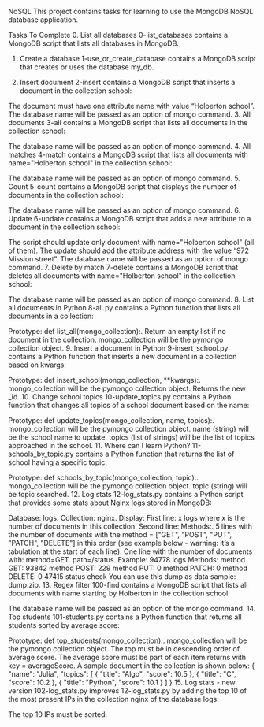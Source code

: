 NoSQL
This project contains tasks for learning to use the MongoDB NoSQL database application.

Tasks To Complete
 0. List all databases
0-list_databases contains a MongoDB script that lists all databases in MongoDB.

 1. Create a database
1-use_or_create_database contains a MongoDB script that creates or uses the database my_db.

 2. Insert document
2-insert contains a MongoDB script that inserts a document in the collection school:

The document must have one attribute name with value “Holberton school”.
The database name will be passed as an option of mongo command.
 3. All documents
3-all contains a MongoDB script that lists all documents in the collection school:

The database name will be passed as an option of mongo command.
 4. All matches
4-match contains a MongoDB script that lists all documents with name="Holberton school" in the collection school:

The database name will be passed as an option of mongo command.
 5. Count
5-count contains a MongoDB script that displays the number of documents in the collection school:

The database name will be passed as an option of mongo command.
 6. Update
6-update contains a MongoDB script that adds a new attribute to a document in the collection school:

The script should update only document with name="Holberton school" (all of them).
The update should add the attribute address with the value “972 Mission street”.
The database name will be passed as an option of mongo command.
 7. Delete by match
7-delete contains a MongoDB script that deletes all documents with name="Holberton school" in the collection school:

The database name will be passed as an option of mongo command.
 8. List all documents in Python
8-all.py contains a Python function that lists all documents in a collection:

Prototype: def list_all(mongo_collection):.
Return an empty list if no document in the collection.
mongo_collection will be the pymongo collection object.
 9. Insert a document in Python
9-insert_school.py contains a Python function that inserts a new document in a collection based on kwargs:

Prototype: def insert_school(mongo_collection, **kwargs):.
mongo_collection will be the pymongo collection object.
Returns the new _id.
 10. Change school topics
10-update_topics.py contains a Python function that changes all topics of a school document based on the name:

Prototype: def update_topics(mongo_collection, name, topics):.
mongo_collection will be the pymongo collection object.
name (string) will be the school name to update.
topics (list of strings) will be the list of topics approached in the school.
 11. Where can I learn Python?
11-schools_by_topic.py contains a Python function that returns the list of school having a specific topic:

Prototype: def schools_by_topic(mongo_collection, topic):.
mongo_collection will be the pymongo collection object.
topic (string) will be topic searched.
 12. Log stats
12-log_stats.py contains a Python script that provides some stats about Nginx logs stored in MongoDB:

Database: logs.
Collection: nginx.
Display:
First line: x logs where x is the number of documents in this collection.
Second line: Methods:.
5 lines with the number of documents with the method = ["GET", "POST", "PUT", "PATCH", "DELETE"] in this order (see example below - warning: it’s a tabulation at the start of each line).
One line with the number of documents with:
method=GET.
path=/status.
Example:
94778 logs
Methods:
    method GET: 93842
    method POST: 229
    method PUT: 0
    method PATCH: 0
    method DELETE: 0
47415 status check
You can use this dump as data sample: dump.zip.
 13. Regex filter
100-find contains a MongoDB script that lists all documents with name starting by Holberton in the collection school:

The database name will be passed as an option of the mongo command.
 14. Top students
101-students.py contains a Python function that returns all students sorted by average score:

Prototype: def top_students(mongo_collection):.
mongo_collection will be the pymongo collection object.
The top must be in descending order of average score.
The average score must be part of each item returns with key = averageScore.
A sample document in the collection is shown below:
{
  "name": "Julia",
  "topics": [
    { "title": "Algo", "score": 10.5 },
    { "title": "C", "score": 10.2 },
    { "title": "Python", "score": 10.1 }
  ]
}
 15. Log stats - new version
102-log_stats.py improves 12-log_stats.py by adding the top 10 of the most present IPs in the collection nginx of the database logs:

The top 10 IPs must be sorted.

